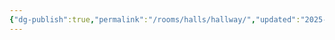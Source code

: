 ```yaml
---
{"dg-publish":true,"permalink":"/rooms/halls/hallway/","updated":"2025-04-12T16:05:51.661+01:00"}
---
```

